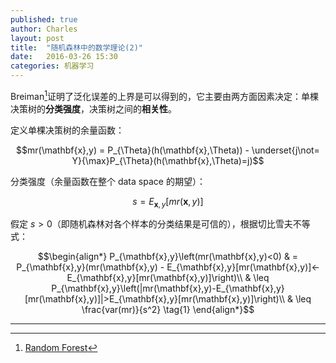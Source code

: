 ```yaml
---
published: true
author: Charles
layout: post
title:  "随机森林中的数学理论(2)"
date:   2016-03-26 15:30
categories: 机器学习
---
```


Breiman[^1]证明了泛化误差的上界是可以得到的，它主要由两方面因素决定：单棵决策树的**分类强度**，决策树之间的**相关性**。

定义单棵决策树的余量函数：

$$mr(\mathbf{x},y) = P_{\Theta}(h(\mathbf{x},\Theta)) - \underset{j\not= Y}{\max}P_{\Theta}(h(\mathbf{x},\Theta)=j)$$

分类强度（余量函数在整个 data space 的期望）：

$$s = E_{\mathbf{x},y}[mr(\mathbf{x},y)]$$

假定 $s>0$（即随机森林对各个样本的分类结果是可信的），根据切比雪夫不等式：

$$\begin{align*}
P_{\mathbf{x},y}\left(mr(\mathbf{x},y)<0) & = P_{\mathbf{x},y}(mr(\mathbf{x},y) - E_{\mathbf{x},y}[mr(\mathbf{x},y)]<-E_{\mathbf{x},y}[mr(\mathbf{x},y)]\right)\\
& \leq P_{\mathbf{x},y}\left(|mr(\mathbf{x},y)-E_{\mathbf{x},y}[mr(\mathbf{x},y)]|>E_{\mathbf{x},y}[mr(\mathbf{x},y)]\right)\\
& \leq \frac{var(mr)}{s^2} \tag{1}
\end{align*}$$


----------


[^1]: [Random Forest](https://www.stat.berkeley.edu/~breiman/randomforest2001.pdf)